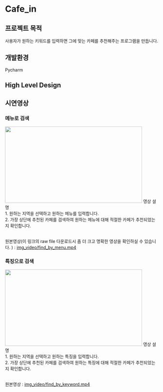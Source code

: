 # Cafe_in
## 프로젝트 목적
사용자가 원하는 키워드를 입력하면 그에 맞는 카페를 추천해주는 프로그램을 만듭니다. 
## 개발환경
Pycharm
## High Level Design

## 시연영상
### 메뉴로 검색
<img src="./img_video/find_by_menu.gif" width=450 height=250>
영상 설명<br/>
1. 원하는 지역을 선택하고 원하는 메뉴를 입력합니다.<br/>
2. 가장 상단에 추천된 카페를 검색하여 원하는 메뉴에 대해 적절한 카페가 추천되었는지 확인합니다.<br/><br/>
  
원본영상(이 링크의 raw file 다운로드시 좀 더 크고 명확한 영상을 확인하실 수 있습니다. ) :
[img_video/find_by_menu.mp4](https://github.com/BrotherHwan/Cafe_in/blob/main/img_video/find_by_menu.mp4)


### 특징으로 검색
<img src="./img_video/find_by_keyword.gif" width=450 height=250>
영상 설명<br/>
1. 원하는 지역을 선택하고 원하는 특징을 입력합니다.<br/>
2. 가장 상단에 추천된 카페를 검색하여 원하는 특징에 대해 적절한 카페가 추천되었는지 확인합니다.<br/><br/>

원본영상 : [img_video/find_by_keyword.mp4](https://github.com/BrotherHwan/Cafe_in/blob/main/img_video/find_by_keyword.mp4)









